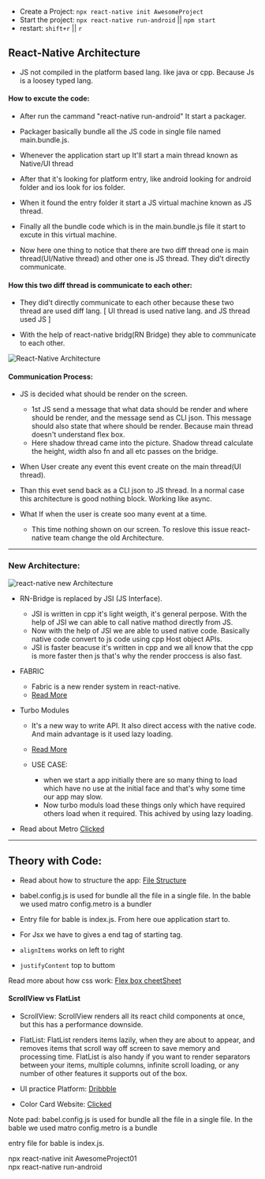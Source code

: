 - Create a Project: `npx react-native init AwesomeProject`
- Start the project: `npx react-native run-android` || `npm start`
- restart: `shift+r` || `r`

<h2> React-Native Architecture </h2>

- JS not compiled in the platform based lang. like java or cpp.
  Because Js is a loosey typed lang.

#### How to excute the code:

- After run the cammand "react-native run-android" It start a packager.
- Packager basically bundle all the JS code in single file named main.bundle.js.
- Whenever the application start up It'll start a main thread known as Native/UI thread
- After that it's looking for platform entry, like android looking for android folder and ios look for ios folder.
- When it found the entry folder it start a JS virtual machine known as JS thread.
- Finally all the bundle code which is in the main.bundle.js file it start to excute in this virtual machine.

- Now here one thing to notice that there are two diff thread one is main thread(UI/Native thread) and other one is JS thread. They did't directly communicate.

#### How this two diff thread is communicate to each other:

- They did't directly communicate to each other because these two thread are used diff lang. [ UI thread is used native lang. and JS thread used JS ]

- With the help of react-native bridg(RN Bridge) they able to communicate to each other.

![React-Native Architecture](https://github.com/Shubhashis-Roy/React-Native-Cero/assets/94479675/83aaf480-9150-427b-8f87-2b819845c275)

#### Communication Process:

- JS is decided what should be render on the screen.

  - 1st JS send a message that what data should be render and where should be render, and the message send as CLI json. This message should also state that where should be render. Because main thread doesn't understand flex box.
  - Here shadow thread came into the picture. Shadow thread calculate the height, width also fn and all etc passes on the bridge.

- When User create any event this event create on the main thread(UI thread).
- Than this evet send back as a CLI json to JS thread. In a normal case this architecture is good nothing block. Working like async.
- What If when the user is create soo many event at a time.
  - This time nothing shown on our screen. To reslove this issue react-native team change the old Architecture.

<hr/>

### New Architecture:

![react-native new Architecture](https://github.com/Shubhashis-Roy/React-Native-Cero/assets/94479675/a9018b42-495d-4842-a83b-8257c2d22a71)

- RN-Bridge is replaced by JSI (JS Interface).

  - JSI is written in cpp it's light weigth, it's general perpose. With the help of JSI we can able to call native mathod directly from JS.
  - Now with the help of JSI we are able to used native code. Basically native code convert to js code using cpp Host object APIs.
  - JSI is faster beacuse it's written in cpp and we all know that the cpp is more faster then js that's why the render proccess is also fast.

- FABRIC

  - Fabric is a new render system in react-native.
  - <a href="https://reactnative.dev/architecture/fabric-renderer" > Read More </a>

- Turbo Modules

  - It's a new way to write API. It also direct access with the native code. And main advantage is it used lazy loading.
  - <a href="https://reactnative.dev/docs/next/the-new-architecture/pillars-turbomodules" > Read More </a>

  - USE CASE:
    - when we start a app initially there are so many thing to load which have no use at the initial face and that's why some time our app may slow.
    - Now turbo moduls load these things only which have required others load when it required. This achived by using lazy loading.

- Read about Metro <a href="https://reactnative.dev/docs/metro" >Clicked</a>

<hr/>

## Theory with Code:

- Read about how to structure the app:
  <a href="https://medium.com/the-andela-way/how-to-structure-a-react-native-app-for-scale-a29194cd33fc" > File Structure </a>

- babel.config.js is used for bundle all the file in a single file.
  In the bable we used matro config.metro is a bundler

- Entry file for bable is index.js. From here oue application start to.

- For Jsx we have to gives a end tag of starting tag.

- `alignItems` works on left to right
- `justifyContent` top to buttom

Read more about how css work:
<a href="https://css-tricks.com/snippets/css/a-guide-to-flexbox/"> Flex box cheetSheet </a>

#### ScrollView vs FlatList

- ScrollView: ScrollView renders all its react child components at once, but this has a performance downside.

- FlatList: FlatList renders items lazily, when they are about to appear, and removes items that scroll way off screen to save memory and processing time.
  FlatList is also handy if you want to render separators between your items, multiple columns, infinite scroll loading, or any number of other features it supports out of the box.

- UI practice Platform: <a href="https://dribbble.com/" >Dribbble</a>
- Color Card Website: <a href="https://www.uicolorpicker.learncodeonline.in/" >Clicked</a>

Note pad:
babel.config.js is used for bundle all the file in a single file.
In the bable we used matro config.metro is a bundle

entry file for bable is index.js.

npx react-native init AwesomeProject01  
npx react-native run-android
